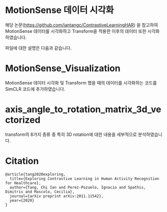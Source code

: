# MotionSense 데이터 시각화

해당 논문(https://github.com/iantangc/ContrastiveLearningHAR) 을 참고하여 MotionSense 데이터를 시각화하고 Transform을 적용한 이후의 데이터 또한 시각화하였습니다.

파일에 대한 설명은 다음과 같습니다.

# MotionSense_Visualization

MotionSense 데이터 시각화 및 Transform 했을 때의 데이터를 시각화하는 코드를 SimCLR 코드에 추가하였습니다.

# axis_angle_to_rotation_matrix_3d_vectorized

transform의 8가지 종류 중 특히 3D rotation에 대한 내용을 세부적으로 분석하였습니다. 


# Citation


```
@article{tang2020exploring,
  title={Exploring Contrastive Learning in Human Activity Recognition for Healthcare},
  author={Tang, Chi Ian and Perez-Pozuelo, Ignacio and Spathis, Dimitris and Mascolo, Cecilia},
  journal={arXiv preprint arXiv:2011.11542},
  year={2020}
}
```
